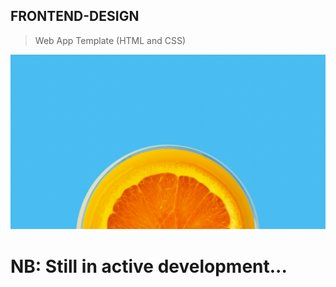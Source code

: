 ## FRONTEND-DESIGN

> Web App Template (HTML and CSS)

![Sunnyvile](images/fruit-1.png)

# NB: Still in active development...

